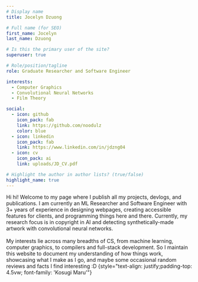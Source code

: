 ```yaml
---
# Display name
title: Jocelyn Dzuong

# Full name (for SEO)
first_name: Jocelyn
last_name: Dzuong

# Is this the primary user of the site?
superuser: true

# Role/position/tagline
role: Graduate Researcher and Software Engineer

interests:
  - Computer Graphics
  - Convolutional Neural Networks
  - Film Theory

social:
  - icon: github
    icon_pack: fab
    link: https://github.com/noodulz
    color: blue
  - icon: linkedin
    icon_pack: fab
    link: https://www.linkedin.com/in/jdzng04
  - icon: cv
    icon_pack: ai
    link: uploads/JD_CV.pdf

# Highlight the author in author lists? (true/false)
highlight_name: true
---
```

Hi hi! Welcome to my page where I publish all my projects, devlogs, and publications. I am currently an ML Researcher and Software Engineer with 3+ years of experience in designing webpages, creating accessible features for clients, and programming things here and there. Currently, my research focus is in copyright in AI and detecting synthetically-made artwork with convolutional neural networks.
</br></br>
My interests lie across many breadths of CS, from machine learning, computer graphics, to compilers and full-stack development. So I maintain this website to document my understanding of how things work, showcasing what I make as I go, and maybe some occasional random reviews and facts I find interesting :D
{style="text-align: justify;padding-top: 4.5vw; font-family: 'Kosugi Maru'"}
